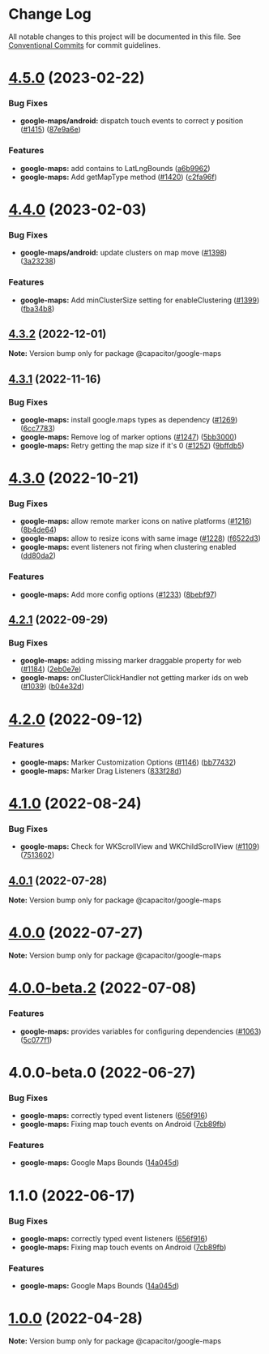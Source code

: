# Change Log

All notable changes to this project will be documented in this file.
See [Conventional Commits](https://conventionalcommits.org) for commit guidelines.

# [4.5.0](https://github.com/ionic-team/capacitor-plugins/compare/@capacitor/google-maps@4.4.0...@capacitor/google-maps@4.5.0) (2023-02-22)


### Bug Fixes

* **google-maps/android:** dispatch touch events to correct y position ([#1415](https://github.com/ionic-team/capacitor-plugins/issues/1415)) ([87e9a6e](https://github.com/ionic-team/capacitor-plugins/commit/87e9a6e97f843228c62245a80eeb6cb86d43500e))


### Features

* **google-maps:** add contains to LatLngBounds ([a6b9962](https://github.com/ionic-team/capacitor-plugins/commit/a6b9962f1b6d6c2f873dd8c373b7aa16a49eff6d))
* **google-maps:** Add getMapType method ([#1420](https://github.com/ionic-team/capacitor-plugins/issues/1420)) ([c2fa96f](https://github.com/ionic-team/capacitor-plugins/commit/c2fa96fc709b59fa55a6f61ecb4d80be214982c5))





# [4.4.0](https://github.com/ionic-team/capacitor-plugins/compare/@capacitor/google-maps@4.3.2...@capacitor/google-maps@4.4.0) (2023-02-03)


### Bug Fixes

* **google-maps/android:** update clusters on map move ([#1398](https://github.com/ionic-team/capacitor-plugins/issues/1398)) ([3a23238](https://github.com/ionic-team/capacitor-plugins/commit/3a2323833779d9b545140057070f5acda38d9b32))


### Features

* **google-maps:** Add minClusterSize setting for enableClustering ([#1399](https://github.com/ionic-team/capacitor-plugins/issues/1399)) ([fba34b8](https://github.com/ionic-team/capacitor-plugins/commit/fba34b823e60aba43f82761bf7c3b42675702b7f))





## [4.3.2](https://github.com/ionic-team/capacitor-plugins/compare/@capacitor/google-maps@4.3.1...@capacitor/google-maps@4.3.2) (2022-12-01)

**Note:** Version bump only for package @capacitor/google-maps





## [4.3.1](https://github.com/ionic-team/capacitor-plugins/compare/@capacitor/google-maps@4.3.0...@capacitor/google-maps@4.3.1) (2022-11-16)


### Bug Fixes

* **google-maps:** install google.maps types as dependency ([#1269](https://github.com/ionic-team/capacitor-plugins/issues/1269)) ([6cc7783](https://github.com/ionic-team/capacitor-plugins/commit/6cc77835d301f9c7734ae8a25dd0fc08ea91c74a))
* **google-maps:** Remove log of marker options ([#1247](https://github.com/ionic-team/capacitor-plugins/issues/1247)) ([5bb3000](https://github.com/ionic-team/capacitor-plugins/commit/5bb30005df075ce1679695792e33f398eee298c4))
* **google-maps:** Retry getting the map size if it's 0 ([#1252](https://github.com/ionic-team/capacitor-plugins/issues/1252)) ([9bffdb5](https://github.com/ionic-team/capacitor-plugins/commit/9bffdb529f41cadc2e5a33c4a09d5ebfacf4baed))





# [4.3.0](https://github.com/ionic-team/capacitor-plugins/compare/@capacitor/google-maps@4.2.1...@capacitor/google-maps@4.3.0) (2022-10-21)


### Bug Fixes

* **google-maps:** allow remote marker icons on native platforms ([#1216](https://github.com/ionic-team/capacitor-plugins/issues/1216)) ([8b4de64](https://github.com/ionic-team/capacitor-plugins/commit/8b4de6435decf5d37c29ac6d543191f32b5a6c6e))
* **google-maps:** allow to resize icons with same image ([#1228](https://github.com/ionic-team/capacitor-plugins/issues/1228)) ([f6522d3](https://github.com/ionic-team/capacitor-plugins/commit/f6522d37c1418933207ee9a54d08222fcf264334))
* **google-maps:** event listeners not firing when clustering enabled ([dd80da2](https://github.com/ionic-team/capacitor-plugins/commit/dd80da263ba684463fa35c9cff3a237ffd257058))


### Features

* **google-maps:** Add more config options ([#1233](https://github.com/ionic-team/capacitor-plugins/issues/1233)) ([8bebf97](https://github.com/ionic-team/capacitor-plugins/commit/8bebf9745f6538d4bc7f1622b2b4a0317f306bfb))





## [4.2.1](https://github.com/ionic-team/capacitor-plugins/compare/@capacitor/google-maps@4.2.0...@capacitor/google-maps@4.2.1) (2022-09-29)


### Bug Fixes

* **google-maps:** adding missing marker draggable property for web ([#1184](https://github.com/ionic-team/capacitor-plugins/issues/1184)) ([2eb0e7e](https://github.com/ionic-team/capacitor-plugins/commit/2eb0e7e6db9d3f6a684d2c9a0e2e7ec94d5dfa63))
* **google-maps:** onClusterClickHandler not getting marker ids on web ([#1039](https://github.com/ionic-team/capacitor-plugins/issues/1039)) ([b04e32d](https://github.com/ionic-team/capacitor-plugins/commit/b04e32d6fcab39285ba6dbe49408e001177cf13f))





# [4.2.0](https://github.com/ionic-team/capacitor-plugins/compare/@capacitor/google-maps@4.1.0...@capacitor/google-maps@4.2.0) (2022-09-12)


### Features

* **google-maps:** Marker Customization Options ([#1146](https://github.com/ionic-team/capacitor-plugins/issues/1146)) ([bb77432](https://github.com/ionic-team/capacitor-plugins/commit/bb77432ac28ec5de5c5d2584f4f2ccf874e5c197))
* **google-maps:** Marker Drag Listeners ([833f28d](https://github.com/ionic-team/capacitor-plugins/commit/833f28dc8e28553673c861619a2ac9540f39e33a))





# [4.1.0](https://github.com/ionic-team/capacitor-plugins/compare/@capacitor/google-maps@1.1.0...@capacitor/google-maps@4.1.0) (2022-08-24)


### Bug Fixes

* **google-maps:** Check for WKScrollView and WKChildScrollView ([#1109](https://github.com/ionic-team/capacitor-plugins/issues/1109)) ([7513602](https://github.com/ionic-team/capacitor-plugins/commit/7513602c6c9830de305e6097db3023e42a8afa30))





## [4.0.1](https://github.com/ionic-team/capacitor-plugins/compare/4.0.0...4.0.1) (2022-07-28)

**Note:** Version bump only for package @capacitor/google-maps





# [4.0.0](https://github.com/ionic-team/capacitor-plugins/compare/4.0.0-beta.2...4.0.0) (2022-07-27)

**Note:** Version bump only for package @capacitor/google-maps





# [4.0.0-beta.2](https://github.com/ionic-team/capacitor-plugins/compare/4.0.0-beta.0...4.0.0-beta.2) (2022-07-08)


### Features

* **google-maps:** provides variables for configuring dependencies ([#1063](https://github.com/ionic-team/capacitor-plugins/issues/1063)) ([5c077f1](https://github.com/ionic-team/capacitor-plugins/commit/5c077f199cbd16b459a77061509e0504029f78db))





# 4.0.0-beta.0 (2022-06-27)


### Bug Fixes

* **google-maps:** correctly typed event listeners ([656f916](https://github.com/ionic-team/capacitor-plugins/commit/656f9169ccd8d7fa880143b13ca5f62bb546edb0))
* **google-maps:** Fixing map touch events on Android ([7cb89fb](https://github.com/ionic-team/capacitor-plugins/commit/7cb89fb788e05aa9e90c39698e041ebe094132ea))


### Features

* **google-maps:** Google Maps Bounds ([14a045d](https://github.com/ionic-team/capacitor-plugins/commit/14a045d3880124996b2770cec7b3e28a9f13d231))





# 1.1.0 (2022-06-17)


### Bug Fixes

* **google-maps:** correctly typed event listeners ([656f916](https://github.com/ionic-team/capacitor-plugins/commit/656f9169ccd8d7fa880143b13ca5f62bb546edb0))
* **google-maps:** Fixing map touch events on Android ([7cb89fb](https://github.com/ionic-team/capacitor-plugins/commit/7cb89fb788e05aa9e90c39698e041ebe094132ea))


### Features

* **google-maps:** Google Maps Bounds ([14a045d](https://github.com/ionic-team/capacitor-plugins/commit/14a045d3880124996b2770cec7b3e28a9f13d231))






# [1.0.0](https://github.com/ionic-team/capacitor-plugins/tree/main/google-maps) (2022-04-28)

**Note:** Version bump only for package @capacitor/google-maps
